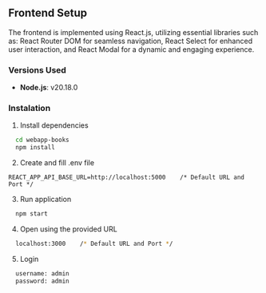 ## Frontend Setup

The frontend is implemented using React.js, utilizing essential libraries such as: React Router DOM for seamless navigation, React Select for enhanced user interaction, and React Modal for a dynamic and engaging experience.

### Versions Used

-   **Node.js**: v20.18.0

### Instalation

1. Install dependencies

```bash
  cd webapp-books
  npm install
```

2. Create and fill .env file

```.env
REACT_APP_API_BASE_URL=http://localhost:5000    /* Default URL and Port */
```

3. Run application

```bash
  npm start
```

4. Open using the provided URL

```bash
  localhost:3000    /* Default URL and Port */
```

5. Login

```bash
  username: admin
  password: admin
```
